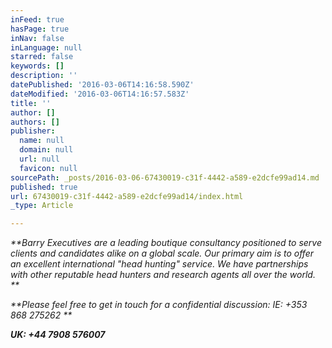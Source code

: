 ```yaml
---
inFeed: true
hasPage: true
inNav: false
inLanguage: null
starred: false
keywords: []
description: ''
datePublished: '2016-03-06T14:16:58.590Z'
dateModified: '2016-03-06T14:16:57.583Z'
title: ''
author: []
authors: []
publisher:
  name: null
  domain: null
  url: null
  favicon: null
sourcePath: _posts/2016-03-06-67430019-c31f-4442-a589-e2dcfe99ad14.md
published: true
url: 67430019-c31f-4442-a589-e2dcfe99ad14/index.html
_type: Article

---
```

_**Barry Executives are a leading boutique consultancy positioned to serve clients and candidates alike on a global scale. Our primary aim is to offer an excellent international "head hunting"​ service. We have partnerships with other reputable head hunters and research agents all over the world.                           **_

_**Please feel free to get in touch for a confidential discussion:                             IE: +353 868 275262 **_

_**UK: +44 7908 576007**_